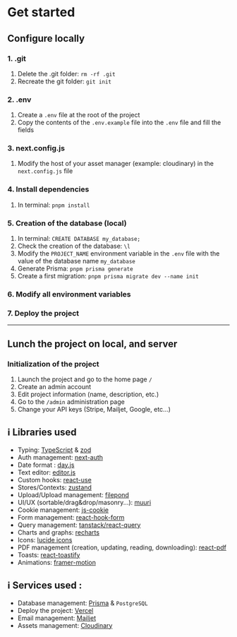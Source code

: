 # Get started

## Configure locally

### 1. .git

1. Delete the .git folder: `rm -rf .git`
2. Recreate the git folder: `git init`

### 2. .env

1. Create a `.env` file at the root of the project
2. Copy the contents of the `.env.example` file into the `.env` file and fill the fields

### 3. next.config.js

1. Modify the host of your asset manager (example: cloudinary) in the `next.config.js` file

### 4. Install dependencies

1. In terminal: `pnpm install`

### 5. Creation of the database (local)

1. In terminal: `CREATE DATABASE my_database;`
2. Check the creation of the database: `\l`
3. Modify the `PROJECT_NAME` environment variable in the `.env` file with the value of the database name `my_database`
4. Generate Prisma: `pnpm prisma generate`
5. Create a first migration: `pnpm prisma migrate dev --name init`

### 6. Modify all environment variables

### 7. Deploy the project

---

## Lunch the project on local, and server

### Initialization of the project

1. Launch the project and go to the home page `/`
2. Create an admin account
3. Edit project information (name, description, etc.)
4. Go to the `/admin` administration page
5. Change your API keys (Stripe, Mailjet, Google, etc...)

## ℹ️ Libraries used

- Typing: [TypeScript](https://github.com/microsoft/TypeScript) & [zod](https://github.com/colinhacks/zod)
- Auth management: [next-auth](https://github.com/nextauthjs/next-auth)
- Date format : [day.js](https://github.com/iamkun/dayjs)
- Text editor: [editor.js](https://github.com/editor-js/awesome-editorjs)
- Custom hooks: [react-use](https://github.com/streamich/react-use)
- Stores/Contexts: [zustand](https://github.com/pmndrs/zustand)
- Upload/Upload management: [filepond](https://github.com/pqina/react-filepond)
- UI/UX (sortable/drag&drop/masonry...): [muuri](https://github.com/haltu/muuri)
- Cookie management: [js-cookie](https://www.npmjs.com/package/js-cookie)
- Form management: [react-hook-form](https://github.com/react-hook-form/react-hook-form)
- Query management: [tanstack/react-query](https://github.com/TanStack/query)
- Charts and graphs: [recharts](https://github.com/recharts/recharts)
- Icons: [lucide icons](https://github.com/lucide-icons/lucide)
- PDF management (creation, updating, reading, downloading): [react-pdf](https://github.com/wojtekmaj/react-pdf)
- Toasts: [react-toastify](https://github.com/fkhadra/react-toastify#readme)
- Animations: [framer-motion](https://github.com/framer/motion)

## ℹ️ Services used :

- Database management: [Prisma](https://github.com/prisma/prisma) & `PostgreSQL`
- Deploy the project: [Vercel](https://vercel.com/)
- Email management: [Mailjet](https://www.mailjet.com/)
- Assets management: [Cloudinary](https://cloudinary.com/)
